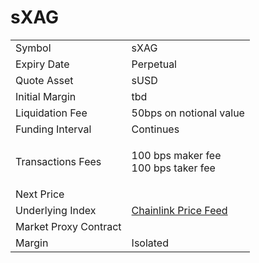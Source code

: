 # sXAG

|                       |                                                                                                            |
| --------------------- | ---------------------------------------------------------------------------------------------------------- |
| Symbol                | sXAG                                                                                                       |
| Expiry Date           | Perpetual                                                                                                  |
| Quote Asset           | sUSD                                                                                                       |
| Initial Margin        | tbd                                                                                                        |
| Liquidation Fee       | 50bps on notional value                                                                                    |
| Funding Interval      | Continues                                                                                                  |
| Transactions Fees     | <p>100 bps maker fee<br>100 bps taker fee</p>                                                              |
| Next Price            |                                                                                                            |
| Underlying Index      | [Chainlink Price Feed](https://optimistic.etherscan.io/address/0x13e3Ee699D1909E989722E753853AE30b17e08c5) |
| Market Proxy Contract |                                                                                                            |
| Margin                | Isolated                                                                                                   |

